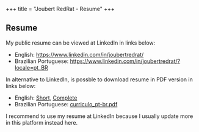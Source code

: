 +++
title = "Joubert RedRat - Resume"
+++

## Resume

My public resume can be viewed at LinkedIn in links below:

* English: https://www.linkedin.com/in/joubertredrat/
* Brazilian Portuguese: https://www.linkedin.com/in/joubertredrat/?locale=pt_BR

In alternative to LinkedIn, is possble to download resume in PDF version in links below:

* English: [Short](/assets/resume/resume_short_en-us.pdf), [Complete](/assets/resume/resume_en-us.pdf)
* Brazilian Portuguese: [curriculo_pt-br.pdf](/assets/resume/curriculo_pt-br.pdf)

I recommend to use my resume at LinkedIn because I usually update more in this platform instead here.
